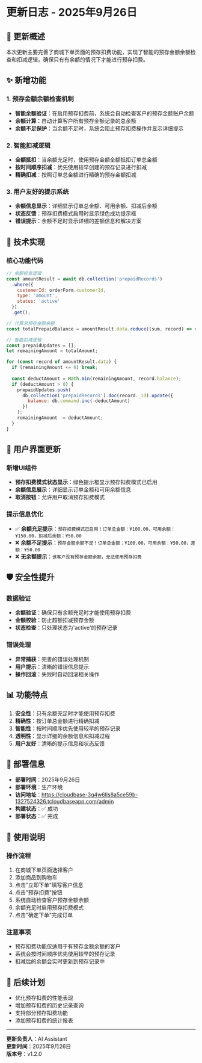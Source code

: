 # 更新日志 - 2025年9月26日

## 🎯 更新概述
本次更新主要完善了商城下单页面的预存扣费功能，实现了智能的预存金额余额检查和扣减逻辑，确保只有有余额的情况下才能进行预存扣费。

## ✨ 新增功能

### 1. 预存金额余额检查机制
- **智能余额验证**：在启用预存扣费前，系统会自动检查客户的预存金额账户余额
- **余额计算**：自动计算客户所有预存金额记录的总余额
- **余额不足保护**：当余额不足时，系统会阻止预存扣费操作并显示详细提示

### 2. 智能扣减逻辑
- **全额抵扣**：当余额充足时，使用预存金额全额抵扣订单总金额
- **按时间顺序扣减**：优先使用较早创建的预存记录进行扣减
- **精确扣减**：按照订单总金额进行精确的预存金额扣减

### 3. 用户友好的提示系统
- **余额信息显示**：详细显示订单总金额、可用余额、扣减后余额
- **状态反馈**：预存扣费模式启用时显示绿色成功提示框
- **错误提示**：余额不足时显示详细的差额信息和解决方案

## 🔧 技术实现

### 核心功能代码
```javascript
// 余额检查逻辑
const amountResult = await db.collection('prepaidRecords')
  .where({
    customerId: orderForm.customerId,
    type: 'amount',
    status: 'active'
  })
  .get();

// 计算总预存金额余额
const totalPrepaidBalance = amountResult.data.reduce((sum, record) => sum + (record.balance || 0), 0);

// 智能扣减逻辑
const prepaidUpdates = [];
let remainingAmount = totalAmount;

for (const record of amountResult.data) {
  if (remainingAmount <= 0) break;
  
  const deductAmount = Math.min(remainingAmount, record.balance);
  if (deductAmount > 0) {
    prepaidUpdates.push(
      db.collection('prepaidRecords').doc(record._id).update({
        balance: db.command.inc(-deductAmount)
      })
    );
    remainingAmount -= deductAmount;
  }
}
```

## 📱 用户界面更新

### 新增UI组件
- **预存扣费模式状态显示**：绿色提示框显示预存扣费模式已启用
- **余额信息展示**：详细显示订单金额和可用余额信息
- **取消按钮**：允许用户取消预存扣费模式

### 提示信息优化
- ✅ **余额充足提示**：`预存扣费模式已启用！订单总金额：¥100.00，可用余额：¥150.00，扣减后余额：¥50.00`
- ❌ **余额不足提示**：`预存金额余额不足！订单总金额：¥100.00，可用余额：¥50.00，差额：¥50.00`
- ❌ **无余额提示**：`该客户没有预存金额余额，无法使用预存扣费`

## 🛡️ 安全性提升

### 数据验证
- **余额验证**：确保只有余额充足时才能使用预存扣费
- **金额校验**：防止超额扣减预存金额
- **状态检查**：只处理状态为'active'的预存记录

### 错误处理
- **异常捕获**：完善的错误处理机制
- **用户提示**：清晰的错误信息提示
- **操作回滚**：失败时自动回滚相关操作

## 📊 功能特点

1. **安全性**：只有余额充足时才能使用预存扣费
2. **精确性**：按订单总金额进行精确扣减
3. **智能性**：按时间顺序优先使用较早的预存记录
4. **透明性**：显示详细的余额信息和扣减过程
5. **用户友好**：清晰的提示信息和状态反馈

## 🚀 部署信息

- **部署时间**：2025年9月26日
- **部署环境**：生产环境
- **访问地址**：https://cloudbase-3g4w6lls8a5ce59b-1327524326.tcloudbaseapp.com/admin
- **构建状态**：✅ 成功
- **部署状态**：✅ 完成

## 📝 使用说明

### 操作流程
1. 在商城下单页面选择客户
2. 添加商品到购物车
3. 点击"立即下单"填写客户信息
4. 点击"预存扣费"按钮
5. 系统自动检查客户预存金额余额
6. 余额充足时启用预存扣费模式
7. 点击"确定下单"完成订单

### 注意事项
- 预存扣费功能仅适用于有预存金额余额的客户
- 系统会按时间顺序优先使用较早的预存记录
- 扣减后的余额会实时更新到预存记录中

## 🔄 后续计划

- 优化预存扣费的性能表现
- 增加预存扣费的历史记录查询
- 支持部分预存扣费功能
- 添加预存扣费的统计报表

---

**更新负责人**：AI Assistant  
**更新时间**：2025年9月26日  
**版本号**：v1.2.0
